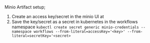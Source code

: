 Minio Artifact setup;
1. Create an access key/secret in the minio UI at 
2. Save the key/secret as a secret in kubernetes in the workflows namespace
`kubectl create secret generic minio-credentials --namespace workflows --from-literal=accessKey='<key>' --from-literal=secretKey='<secret>`
